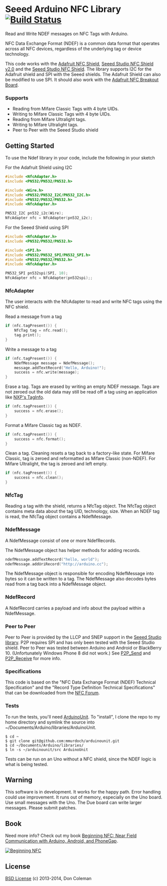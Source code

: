 # Seeed Arduino NFC Library  [![Build Status](https://travis-ci.com/Seeed-Studio/Seeed_Arduino_NFC.svg?branch=master)](https://travis-ci.com/Seeed-Studio/Seeed_Arduino_NFC)

Read and Write NDEF messages on NFC Tags with Arduino.

NFC Data Exchange Format (NDEF) is a common data format that operates across all NFC devices, regardless of the underlying tag or device technology.

This code works with the [Adafruit NFC Shield](https://www.adafruit.com/products/789), [Seeed Studio NFC Shield v2.0](http://www.seeedstudio.com/depot/nfc-shield-v20-p-1370.html) and the [Seeed Studio NFC Shield](http://www.seeedstudio.com/depot/nfc-shield-p-916.html?cPath=73). The library supports I2C for the Adafruit shield and SPI with the Seeed shields. The Adafruit Shield can also be modified to use SPI. It should also work with the [Adafruit NFC Breakout Board](https://www.adafruit.com/products/364).

### Supports 
 - Reading from Mifare Classic Tags with 4 byte UIDs.
 - Writing to Mifare Classic Tags with 4 byte UIDs.
 - Reading from Mifare Ultralight tags.
 - Writing to Mifare Ultralight tags.
 - Peer to Peer with the Seeed Studio shield


## Getting Started

To use the Ndef library in your code, include the following in your sketch

For the Adafruit Shield using I2C 
```c++
#include <NfcAdapter.h>
#include <PN532/PN532/PN532.h>

#include <Wire.h>
#include <PN532/PN532_I2C/PN532_I2C.h>
#include <PN532/PN532/PN532.h>
#include <NfcAdapter.h>

PN532_I2C pn532_i2c(Wire);
NfcAdapter nfc = NfcAdapter(pn532_i2c);
```
For the Seeed Shield using SPI
```c++
#include <NfcAdapter.h>
#include <PN532/PN532/PN532.h>

#include <SPI.h>
#include <PN532/PN532_SPI/PN532_SPI.h>
#include <PN532/PN532/PN532.h>
#include <NfcAdapter.h>

PN532_SPI pn532spi(SPI, 10);
NfcAdapter nfc = NfcAdapter(pn532spi);;
```
### NfcAdapter

The user interacts with the NfcAdapter to read and write NFC tags using the NFC shield.

Read a message from a tag
```c
if (nfc.tagPresent()) {
    NfcTag tag = nfc.read();
    tag.print();
}
```
Write a message to a tag
```c++
if (nfc.tagPresent()) {
    NdefMessage message = NdefMessage();
    message.addTextRecord("Hello, Arduino!");
    success = nfc.write(message);
}
```
Erase a tag. Tags are erased by writing an empty NDEF message. Tags are not zeroed out the old data may still be read off a tag using an application like [NXP's TagInfo](https://play.google.com/store/apps/details?id=com.nxp.taginfolite&hl=en).
```c++
if (nfc.tagPresent()) {
    success = nfc.erase();
}
```

Format a Mifare Classic tag as NDEF.
```c
if (nfc.tagPresent()) {
    success = nfc.format();
}
```

Clean a tag. Cleaning resets a tag back to a factory-like state. For Mifare Classic, tag is zeroed and reformatted as Mifare Classic (non-NDEF). For Mifare Ultralight, the tag is zeroed and left empty.
```c++
if (nfc.tagPresent()) {
    success = nfc.clean();
}
```

### NfcTag 

Reading a tag with the shield, returns a NfcTag object. The NfcTag object contains meta data about the tag UID, technology, size.  When an NDEF tag is read, the NfcTag object contains a NdefMessage.

### NdefMessage

A NdefMessage consist of one or more NdefRecords.

The NdefMessage object has helper methods for adding records.
```c++
ndefMessage.addTextRecord("hello, world");
ndefMessage.addUriRecord("http://arduino.cc");
```

The NdefMessage object is responsible for encoding NdefMessage into bytes so it can be written to a tag. The NdefMessage also decodes bytes read from a tag back into a NdefMessage object.

### NdefRecord

A NdefRecord carries a payload and info about the payload within a NdefMessage.

### Peer to Peer

Peer to Peer is provided by the LLCP and SNEP support in the [Seeed Studio library](https://github.com/Seeed-Studio/PN532).  P2P requires SPI and has only been tested with the Seeed Studio shield.  Peer to Peer was tested between Arduino and Android or BlackBerry 10. (Unfortunately Windows Phone 8 did not work.) See [P2P_Send](examples/P2P_Send/P2P_Send.ino) and [P2P_Receive](examples/P2P_Receive/P2P_Receive.ino) for more info.

### Specifications

This code is based on the "NFC Data Exchange Format (NDEF) Technical Specification" and the "Record Type Definition Technical Specifications" that can be downloaded from the [NFC Forum](http://www.nfc-forum.org/specs/spec_license).

### Tests

To run the tests, you'll need [ArduinoUnit](https://github.com/mmurdoch/arduinounit). To "install", I clone the repo to my home directory and symlink the source into ~/Documents/Arduino/libraries/ArduinoUnit.
```shell
$ cd ~
$ git clone git@github.com:mmurdoch/arduinounit.git
$ cd ~/Documents/Arduino/libraries/
$ ln -s ~/arduinounit/src ArduinoUnit
```
Tests can be run on an Uno without a NFC shield, since the NDEF logic is what is being tested.
    
## Warning

This software is in development. It works for the happy path. Error handling could use improvement. It runs out of memory, especially on the Uno board. Use small messages with the Uno. The Due board can write larger messages. Please submit patches.

## Book
Need more info? Check out my book <a href="http://www.anrdoezrs.net/click-7521423-11260198-1430755877000?url=http%3A%2F%2Fshop.oreilly.com%2Fproduct%2F0636920021193.do%3Fcmp%3Daf-prog-books-videos-product_cj_9781449372064_%2525zp&cjsku=0636920021193" target="_top">
Beginning NFC: Near Field Communication with Arduino, Android, and PhoneGap</a><img src="http://www.lduhtrp.net/image-7521423-11260198-1430755877000" width="1" height="1" border="0"/>.

<a href="http://www.tkqlhce.com/click-7521423-11260198-1430755877000?url=http%3A%2F%2Fshop.oreilly.com%2Fproduct%2F0636920021193.do%3Fcmp%3Daf-prog-books-videos-product_cj_9781449372064_%2525zp&cjsku=0636920021193" target="_top"><img src="http://akamaicovers.oreilly.com/images/0636920021193/cat.gif" border="0" alt="Beginning NFC"/></a><img src="http://www.awltovhc.com/image-7521423-11260198-1430755877000" width="1" height="1" border="0"/>

## License

[BSD License](https://github.com/don/Ndef/blob/master/LICENSE.txt) (c) 2013-2014, Don Coleman
